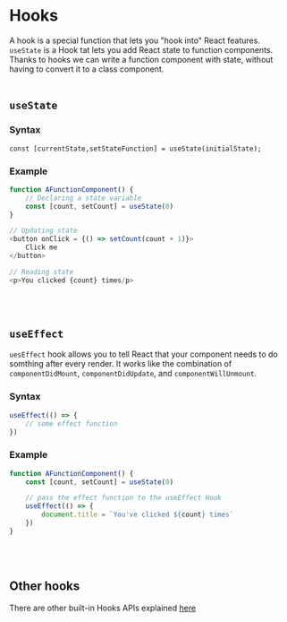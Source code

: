 # Hooks

A hook is a special function that lets you "hook into" React features. `useState` is a Hook tat lets you add React state to function components. Thanks to hooks we can write a function component with state, without having to convert it to a class component.
<br/><br/>

## `useState`
### Syntax
`const [currentState,setStateFunction] = useState(initialState);`

### Example
```Typescript
function AFunctionComponent() {
    // Declaring a state variable
    const [count, setCount] = useState(0)
}

// Updating state
<button onClick = {() => setCount(count + 1)}>
    Click me
</button>

// Reading state
<p>You clicked {count} times/p>
```
<br/><br/>

## `useEffect`
`uesEffect` hook allows you to tell React that your component needs to do somthing after every render. It works like the combination of `componentDidMount`, `componentDidUpdate`, and `componentWillUnmount`.

### Syntax
```Typescript
useEffect(() => {
    // some effect function
})
```

### Example
```Typescript
function AFunctionComponent() {
    const [count, setCount] = useState(0)

    // pass the effect function to the useEffect Hook
    useEffect(() => {
        document.title = `You've clicked ${count} times`
    })
}
```
<br/><br/>

## Other hooks
There are other built-in Hooks APIs explained [here](https://reactjs.org/docs/hooks-reference.html)
